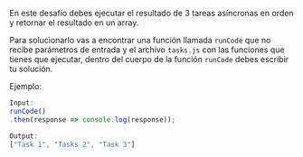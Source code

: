 En este desafío debes ejecutar el resultado de 3 tareas asíncronas en orden y retornar el resultado en un array.

Para solucionarlo vas a encontrar una función llamada `runCode` que no recibe parámetros de entrada y  el archivo `tasks.js` con las funciones que tienes que ejecutar, dentro del cuerpo de la función `runCode` debes escribir tu solución.

Ejemplo:

```js
Input:
runCode()
.then(response => console.log(response));

Output:
["Task 1", "Tasks 2", "Task 3"]
```
